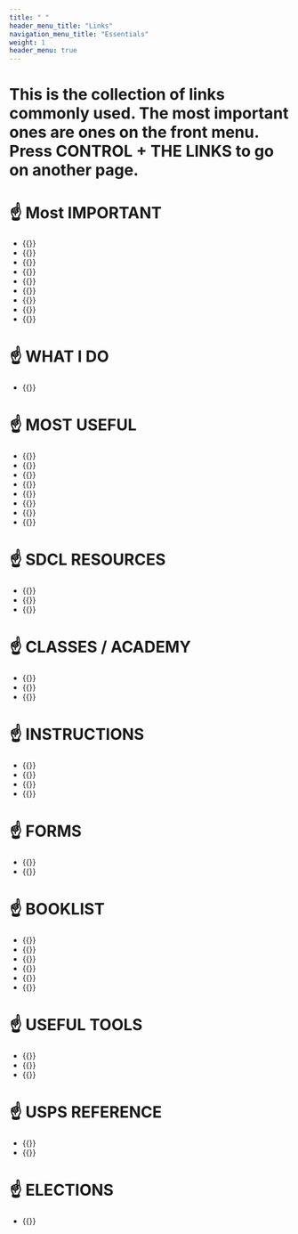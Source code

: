```yaml
---
title: " "
header_menu_title: "Links"
navigation_menu_title: "Essentials"
weight: 1
header_menu: true
---
```

# This is the collection of links commonly used. The most important ones are ones on the front menu. Press CONTROL + THE LINKS to go on another page.

#   ☝️ Most IMPORTANT

- {{<extlink text="SDCL" href="http://sdcl.org/" icon="fa fa-external-link">}}
- {{<extlink text="LEAP" href="http://leap.sdcl.org/leapwebapp/login" icon="fa fa-external-link">}}
- {{<extlink text="Elibrary" href="http://sdcl.org/elibrary" icon="fa fa-external-link">}}
- {{<extlink text="Newspaper" href="https://www.sdcl.org/resources/magazines-newspapers/" icon="fa fa-external-link">}}
- {{<extlink text="Events" href="https://sdcl.bibliocommons.com/v2/events/" icon="fa fa-external-link">}}
- {{<extlink text="Libby Help" href="https://help.libbyapp.com/en-us/index.htm" icon="fa fa-external-link">}}
- {{<extlink text="Timesheet" href="https://cosdremote.sandiegocounty.gov/?ID=5c0eda70-7bd3-4544-c5e9-54ef5484db9a#/login" icon="fa fa-external-link">}}
- {{<extlink text="EMAIL" href="https://login.microsoftonline.com/common/oauth2/authorize?client_id=00000002-0000-0ff1-ce00-000000000000&redirect_uri=https%3a%2f%2foutlook.office365.com%2fowa%2f&resource=00000002-0000-0ff1-ce00-000000000000&response_mode=form_post&response_type=code+id_token&scope=openid&msafed=1&msaredir=1&client-request-id=0e492742-c2bd-8ed0-9837-79d5de80fcfa&protectedtoken=true&claims=%7b%22id_token%22%3a%7b%22xms_cc%22%3a%7b%22values%22%3a%5b%22CP1%22%5d%7d%7d%7d&nonce=638064736593742166.54fd9d96-576a-427a-a0e6-dbe8d6bf4f8b&state=DctBC4IwGIBhrf_SbTnn9m07SAchJDTCgsLbPjchaSgqRv--HZ739sZRFO2DXRDTkEhCpihwmYHQmeQsBTgK3lttNRAhwRDOpCGGOiAWnbKAPe8VxuG9JePXJKdlNavL08Ps7Ht23foYc1M2tCtrqH56s69mQabnymvf-s_QPmp2vYsBGd3weZ6w0BP6y-YK9Qc&sso_reload=true" icon="fa fa-external-link">}}     
- {{<extlink text="Branch Calendar" href="https://www.canva.com/design/DAFmlLAq9zw/Z5TmbzAECWHdILhN31-t4g/view?utm_content=DAFmlLAq9zw&utm_campaign=designshare&utm_medium=link&utm_source=editor" icon="fa fa-external-link">}}

#  ☝️ WHAT I DO
- {{<extlink text="Lost and Found" href="https://sdcountycagov.sharepoint.com/sites/SDCL/Procedures/Shared%20Documents/Lost%20and%20Found%20-%20Instructions.pdf#search=Lost%20and%20Found" icon="fa fa-external-link">}}


#  ☝️ MOST USEFUL

- {{<extlink text="Intranet" href="https://sdcountycagov.sharepoint.com/sites/SDCL/SitePages/Home.aspx/" icon="fa fa-external-link">}}
- {{<extlink text="Insite Page" href="https://sdcountycagov.sharepoint.com/sites/InSite/Pages/default.aspx" icon="fa fa-external-link">}}
- {{<extlink text="Shared Documents" href="https://sdcountycagov.sharepoint.com/sites/SDCL/BranchSites/SM/Page%20Library/Shared%20Documents.aspx" icon="fa fa-external-link">}}
- {{<extlink text="FORMS" href="https://sdcountycagov.sharepoint.com/sites/SDCL/SitePages/Forms.aspx" icon="fa fa-external-link">}}
- {{<extlink text="BI-WEEKLY MEETING NOTES" href="https://sdcountycagov.sharepoint.com/sites/SDCL/SitePages/Bi-Weekly%20Department%20Updates.aspx" icon="fa fa-external-link">}}
- {{<extlink text="STAFF" href="https://sdcountycagov.sharepoint.com/sites/SDCL/SitePages/Staff.aspx" icon="fa fa-external-link">}}
- {{<extlink text="BRANCH PROCEDURES" href="https://sdcountycagov.sharepoint.com/sites/SDCL/Procedures/SitePages/Home.aspx" icon="fa fa-external-link">}}
- {{<extlink text="PEOPLESOFT" href="https://cosdremote.sandiegocounty.gov/?ID=5c0eda70-7bd3-4544-c5e9-54ef5484db9a#/apps" icon="fa fa-external-link">}}

#  ☝️ SDCL RESOURCES 
- {{<extlink text="PATRON REGISTRATION" href="https://sdcountycagov.sharepoint.com/sites/SDCL/ILSInfo/Shared%20Documents/Patron%20Registration.pdf#search=Patron" icon="fa fa-external-link">}}
- {{<extlink text="PATRON CODES" href="https://sdcountycagov.sharepoint.com/sites/SDCL/ILSInfo/Shared%20Documents/Patron%20Codes.pdf#search=Patron" icon="fa fa-external-link">}}
- {{<extlink text="RED BOOK DIRECTORY" href="https://sdcountycagov.sharepoint.com/sites/SDCL/BranchSites/SM/Shared%20Documents/Red%20Book%20-%20Branch%20Directory%20Listing/SDCL_Telephone%20Roster%20-%20April%20%202024.pdf" icon="fa fa-external-link">}}

#  ☝️ CLASSES / ACADEMY

- {{<extlink text="LEARNING MANAGEMENT SYSTEMS" href="https://cosdlms.sumtotal.host/rcore/c/dash/home/Learner?isDeepLink=1" icon="fa fa-external-link">}}
- {{<extlink text="NICHE ACADEMY" href="https://my.nicheacademy.com/sandiego-staff/course/42197/lesson/134893" icon="fa fa-external-link">}}
- {{<extlink text="LEAP TRAINING" href="https://sdcountycagov.sharepoint.com/sites/SDCL/ILSInfo/SitePages/Training%20Resources.aspx" icon="fa fa-external-link">}}

#  ☝️ INSTRUCTIONS
- {{<extlink text="BRANCH PROCEDURES" href="https://sdcountycagov.sharepoint.com/sites/SDCL/Procedures/SitePages/Home.aspx" icon="fa fa-external-link">}}
- {{<extlink text="INN-REACH PROCESSING" href="https://sdcountycagov.sharepoint.com/sites/SDCL/Procedures/Shared%20Documents/INN-Reach%20Processing.pdf" icon="fa fa-external-link">}}
- {{<extlink text="LAST COPY PROCESSING" href="https://sdcountycagov.sharepoint.com/sites/SDCL/Procedures/Shared%20Documents/Last%20Copy%20in%20System.pdf" icon="fa fa-external-link">}}
- {{<extlink text="ON THE FLY PROCESSING" href="https://sdcountycagov.sharepoint.com/sites/SDCL/ILSInfo/Shared%20Documents/LEAP%20Adding%20On%20the%20Fly%20Records.pdf" icon="fa fa-external-link">}}

#  ☝️ FORMS
- {{<extlink text="INTERNET / DVD CONSENT FORM" href="https://sdcountycagov.sharepoint.com/sites/SDCL/Shared%20Documents/Internet%20and%20DVD%20Parental%20Consent%20-%20English%20and%20Spanish.pdf" icon="fa fa-external-link">}}
- {{<extlink text="LIBRARY CARD APPLICATION" href="https://sdcountycagov.sharepoint.com/sites/SDCL/Shared%20Documents/Library%20Card%20Application%20-%20English%20and%20Spanish.pdf" icon="fa fa-external-link">}}

# ☝️ BOOKLIST 
- {{<extlink text="Bookseriesinorder" href="https://www.bookseriesinorder.com/" icon="fa fa-external-link">}}
- {{<extlink text="Powell Books' List" href="https://www.powells.com/staff-picks" icon="fa fa-external-link">}}
- {{<extlink text="BookRiot Blog" href="https://bookriot.com/" icon="fa fa-external-link">}}
- {{<extlink text="Literary HUb" href="https://lithub.com/" icon="fa fa-external-link">}}
- {{<extlink text="Crime Reads" href="https://crimereads.com/" icon="fa fa-external-link">}}
- {{<extlink text="Vocal Book Club" href="https://vocal.media/bookclub" icon="fa fa-external-link">}}

# ☝️ USEFUL TOOLS 
- {{<extlink text="Dewey Decimal System" href="https://www.librarything.com/mds/" icon="fa fa-external-link">}}
- {{<extlink text="The Open Library" href="https://openlibrary.org/" icon="fa fa-external-link">}}
- {{<extlink text="The Library Things" href="https://www.librarything.com/" icon="fa fa-external-link">}}

# ☝️ USPS REFERENCE 
- {{<extlink text="ZIP CODE LOOK UP" href="http://zip4.usps.com/zip4/welcome.jsp" icon="fa fa-external-link">}}
- {{<extlink text="STREET ABBREVIATIONS" href="https://pe.usps.com/text/pub28/28apc_002.htm" icon="fa fa-external-link">}}

# ☝️ ELECTIONS 
- {{<extlink text="SDVOTE.ORG" href="https://www.sdvote.com/content/rov/en/elections/election_information.html" icon="fa fa-external-link">}}
